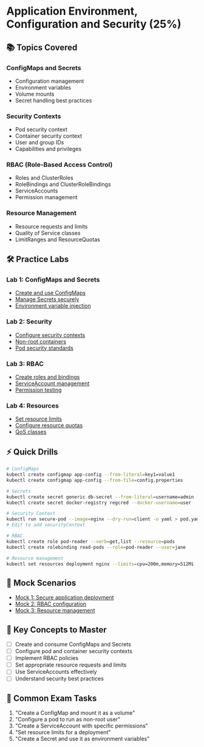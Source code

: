 # Application Environment, Configuration and Security (25%)

## 📚 Topics Covered

### ConfigMaps and Secrets
- Configuration management
- Environment variables
- Volume mounts
- Secret handling best practices

### Security Contexts
- Pod security context
- Container security context
- User and group IDs
- Capabilities and privileges

### RBAC (Role-Based Access Control)
- Roles and ClusterRoles
- RoleBindings and ClusterRoleBindings
- ServiceAccounts
- Permission management

### Resource Management
- Resource requests and limits
- Quality of Service classes
- LimitRanges and ResourceQuotas

## 🛠️ Practice Labs

### Lab 1: ConfigMaps and Secrets
- [Create and use ConfigMaps](labs/lab01-configmaps.md)
- [Manage Secrets securely](labs/lab02-secrets.md)
- [Environment variable injection](labs/lab03-env-variables.md)

### Lab 2: Security
- [Configure security contexts](labs/lab04-security-context.md)
- [Non-root containers](labs/lab05-non-root.md)
- [Pod security standards](labs/lab06-pod-security.md)

### Lab 3: RBAC
- [Create roles and bindings](labs/lab07-rbac-basics.md)
- [ServiceAccount management](labs/lab08-serviceaccounts.md)
- [Permission testing](labs/lab09-permission-testing.md)

### Lab 4: Resources
- [Set resource limits](labs/lab10-resource-limits.md)
- [Configure resource quotas](labs/lab11-resource-quotas.md)
- [QoS classes](labs/lab12-qos-classes.md)

## ⚡ Quick Drills

```bash
# ConfigMaps
kubectl create configmap app-config --from-literal=key1=value1
kubectl create configmap app-config --from-file=config.properties

# Secrets
kubectl create secret generic db-secret --from-literal=username=admin
kubectl create secret docker-registry regcred --docker-username=user

# Security Context
kubectl run secure-pod --image=nginx --dry-run=client -o yaml > pod.yaml
# Edit to add securityContext

# RBAC
kubectl create role pod-reader --verb=get,list --resource=pods
kubectl create rolebinding read-pods --role=pod-reader --user=jane

# Resource management
kubectl set resources deployment nginx --limits=cpu=200m,memory=512Mi
```

## 🎯 Mock Scenarios

- [Mock 1: Secure application deployment](mocks/mock01-secure-deployment.md)
- [Mock 2: RBAC configuration](mocks/mock02-rbac-setup.md)
- [Mock 3: Resource management](mocks/mock03-resource-management.md)

## 🔑 Key Concepts to Master

- [ ] Create and consume ConfigMaps and Secrets
- [ ] Configure pod and container security contexts
- [ ] Implement RBAC policies
- [ ] Set appropriate resource requests and limits
- [ ] Use ServiceAccounts effectively
- [ ] Understand security best practices

## 📝 Common Exam Tasks

1. "Create a ConfigMap and mount it as a volume"
2. "Configure a pod to run as non-root user"
3. "Create a ServiceAccount with specific permissions"
4. "Set resource limits for a deployment"
5. "Create a Secret and use it as environment variables"